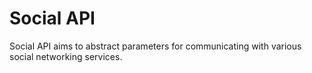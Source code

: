 # Social API

Social API aims to abstract parameters for communicating with various social
networking services.
